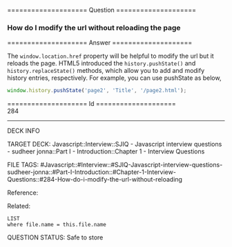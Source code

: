 ==================== Question ====================  

### How do I modify the url without reloading the page  

==================== Answer ====================  

The `window.location.href` property will be helpful to modify the url but it
reloads the page. HTML5 introduced the `history.pushState()` and
`history.replaceState()` methods, which allow you to add and modify history
entries, respectively. For example, you can use pushState as below,

```javascript
window.history.pushState('page2', 'Title', '/page2.html');
```

==================== Id ====================  
284
<!--ID: 1707879828180-->

---

DECK INFO

TARGET DECK: Javascript::Interview::SJIQ - Javascript interview questions - sudheer jonna::Part I - Introduction::Chapter 1 - Interview Questions

FILE TAGS: #Javascript::#Interview::#SJIQ-Javascript-interview-questions-sudheer-jonna::#Part-I-Introduction::#Chapter-1-Interview-Questions::#284-How-do-i-modify-the-url-without-reloading

Reference:

Related:

```dataview
LIST
where file.name = this.file.name
```
QUESTION STATUS: Safe to store
